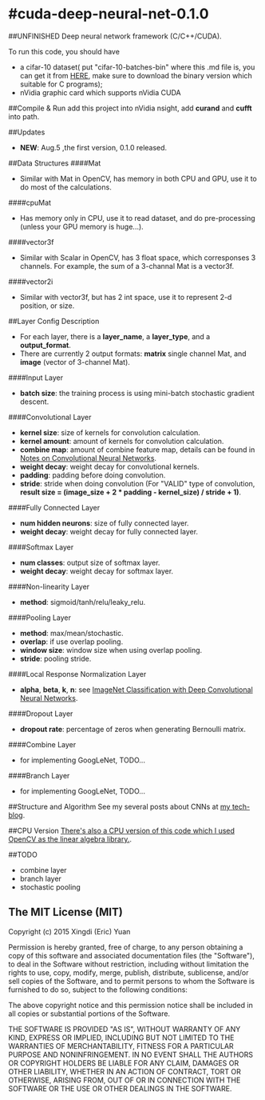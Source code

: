 #cuda-deep-neural-net-0.1.0
=====================
##UNFINISHED
Deep neural network framework (C/C++/CUDA).

To run this code, you should have 
* a cifar-10 dataset( put "cifar-10-batches-bin" where this .md file is, you can get it from [HERE](http://www.cs.toronto.edu/~kriz/cifar.html), make sure to download the binary version which suitable for C programs);
* nVidia graphic card which supports nVidia CUDA

##Compile & Run
add this project into nVidia nsight, add **curand** and **cufft** into path. 

##Updates 
* **NEW**: Aug.5 ,the first version, 0.1.0 released.

##Data Structures
####Mat
* Similar with Mat in OpenCV, has memory in both CPU and GPU, use it to do most of the calculations.

####cpuMat
* Has memory only in CPU, use it to read dataset, and do pre-processing (unless your GPU memory is huge...).

####vector3f
* Similar with Scalar in OpenCV, has 3 float space, which corresponses 3 channels. For example, the sum of a 3-channal Mat is a vector3f.

####vector2i
* Similar with vector3f, but has 2 int space, use it to represent 2-d position, or size. 

##Layer Config Description 
* For each layer, there is a **layer_name**, a **layer_type**, and a **output_format**.
* There are currently 2 output formats: **matrix** single channel Mat, and **image** (vector of 3-channel Mat).

####Input Layer
* **batch size**: the training process is using mini-batch stochastic gradient descent.

####Convolutional Layer
* **kernel size**: size of kernels for convolution calculation.
* **kernel amount**: amount of kernels for convolution calculation.
* **combine map**: amount of combine feature map, details can be found in [Notes on Convolutional Neural Networks](http://cogprints.org/5869/1/cnn_tutorial.pdf).
* **weight decay**: weight decay for convolutional kernels.
* **padding**: padding before doing convolution.
* **stride**: stride when doing convolution (For "VALID" type of convolution, **result size = (image_size + 2 * padding - kernel_size) / stride + 1)**.

####Fully Connected Layer
* **num hidden neurons**: size of fully connected layer.
* **weight decay**: weight decay for fully connected layer.

####Softmax Layer
* **num classes**: output size of softmax layer.
* **weight decay**: weight decay for softmax layer.

####Non-linearity Layer
* **method**: sigmoid/tanh/relu/leaky_relu.

####Pooling Layer
* **method**: max/mean/stochastic.
* **overlap**: if use overlap pooling.
* **window size**: window size when using overlap pooling.
* **stride**: pooling stride.

####Local Response Normalization Layer
* **alpha**, **beta**, **k**, **n**: see [ImageNet Classification with Deep Convolutional Neural Networks](http://papers.nips.cc/paper/4824-imagenet-classification-with-deep-convolutional-neural-networks.pdf).

####Dropout Layer
* **dropout rate**: percentage of zeros when generating Bernoulli matrix.

####Combine Layer
* for implementing GoogLeNet, TODO...

####Branch Layer
* for implementing GoogLeNet, TODO...

##Structure and Algorithm
See my several posts about CNNs at [my tech-blog](http://eric-yuan.me).

##CPU Version
[There's also a CPU version of this code which I used OpenCV as the linear algebra library.](https://github.com/xingdi-eric-yuan/conv-net-version-3).

##TODO
* combine layer
* branch layer
* stochastic pooling

The MIT License (MIT)
------------------

Copyright (c) 2015 Xingdi (Eric) Yuan

Permission is hereby granted, free of charge, to any person obtaining a copy
of this software and associated documentation files (the "Software"), to deal
in the Software without restriction, including without limitation the rights
to use, copy, modify, merge, publish, distribute, sublicense, and/or sell
copies of the Software, and to permit persons to whom the Software is
furnished to do so, subject to the following conditions:

The above copyright notice and this permission notice shall be included in
all copies or substantial portions of the Software.

THE SOFTWARE IS PROVIDED "AS IS", WITHOUT WARRANTY OF ANY KIND, EXPRESS OR
IMPLIED, INCLUDING BUT NOT LIMITED TO THE WARRANTIES OF MERCHANTABILITY,
FITNESS FOR A PARTICULAR PURPOSE AND NONINFRINGEMENT. IN NO EVENT SHALL THE
AUTHORS OR COPYRIGHT HOLDERS BE LIABLE FOR ANY CLAIM, DAMAGES OR OTHER
LIABILITY, WHETHER IN AN ACTION OF CONTRACT, TORT OR OTHERWISE, ARISING FROM,
OUT OF OR IN CONNECTION WITH THE SOFTWARE OR THE USE OR OTHER DEALINGS IN
THE SOFTWARE.